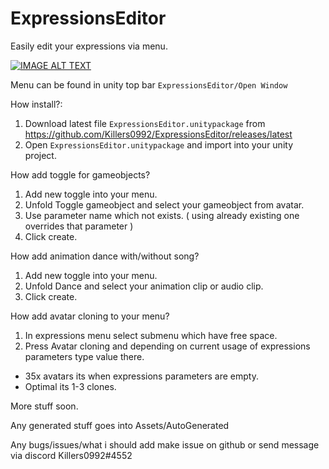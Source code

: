 # ExpressionsEditor
 
Easily edit your expressions via menu.

[![IMAGE ALT TEXT](https://i.imgur.com/lNvOfBw.png)](https://www.youtube.com/watch?v=bSy8SgJInOI "VRChat - ExpressionsEditor for SDK 3.0 Avatars ( Updated Menu )
")


Menu can be found in unity top bar ``ExpressionsEditor/Open Window``

How install?: 
1. Download latest file ``ExpressionsEditor.unitypackage`` from https://github.com/Killers0992/ExpressionsEditor/releases/latest
2. Open ``ExpressionsEditor.unitypackage`` and import into your unity project.

How add toggle for gameobjects?
1. Add new toggle into your menu.
2. Unfold Toggle gameobject and select your gameobject from avatar.
3. Use parameter name which not exists. ( using already existing one overrides that parameter )
4. Click create. 

How add animation dance with/without song?
1. Add new toggle into your menu.
2. Unfold Dance and select your animation clip or audio clip.
3. Click create.

How add avatar cloning to your menu?
1. In expressions menu select submenu which have free space.
2. Press Avatar cloning and depending on current usage of expressions parameters type value there.

- 35x avatars its when expressions parameters are empty.
- Optimal its 1-3 clones.

More stuff soon.

Any generated stuff goes into Assets/AutoGenerated

Any bugs/issues/what i should add make issue on github or send message via discord Killers0992#4552

